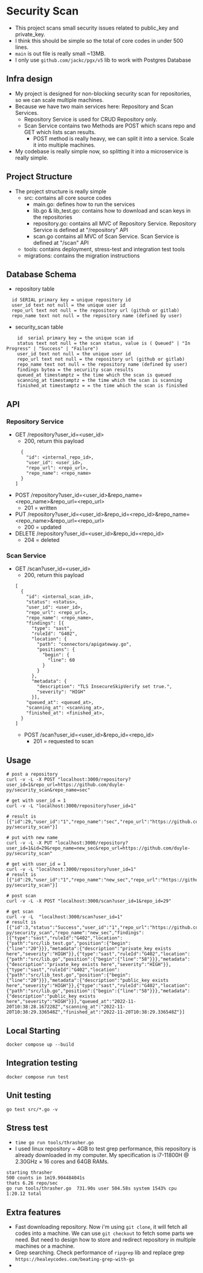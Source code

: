# Security Scan
- This project scans small security issues related to public_key and private_key.
- I think this should be simple so the total of core codes in under 500 lines.
- `main` is out file is really small ~13MB.
- I only use `github.com/jackc/pgx/v5` lib to work with Postgres Database

## Infra design
- My project is designed for non-blocking security scan for repositories, so we can scale multiple machines.
- Because we have two main services here: Repository and Scan Services. 
  - Repository Service is used for CRUD Repository only.
  - Scan Service contains two Methods are POST which scans repo and GET which lists scan results.
    - POST method is really heavy, we can split it into a service. Scale it into multiple machines.
- My codebase is really simple now, so splitting it into a microservice is really simple.

## Project Structure
- The project structure is really simple
  - src: contains all core source codes
    - main.go: defines how to run the services
    - lib.go & lib_test.go: contains how to download and scan keys in the repositories
    - repository.go: contains all MVC of Repository Service. Repository Service is defined at "/repository" API
    - scan.go contains all MVC of Scan Service. Scan Service is defined at "/scan" API
  - tools: contains deployment, stress-test and integration test tools
  - migrations: contains the migration instructions

## Database Schema
- repository table
```
  id SERIAL primary key = unique repository id 
  user_id text not null = the unique user id
  repo_url text not null = the repository url (github or gitlab)
  repo_name text not null = the repository name (defined by user)
```
- security_scan table
```
    id  serial primary key = the unique scan id
    status text not null = the scan status, value is ( Queued" | "In Progress" | "Success" | "Failure")
    user_id text not null = the unique user id 
    repo_url text not null = the repository url (github or gitlab)
    repo_name text not null = the repository name (defined by user)
    findings bytea = the securiity scan results
    queued_at timestamptz = the time which the scan is queued
    scanning_at timestamptz = the time which the scan is scanning
    finished_at timestamptz = = the time which the scan is finished
```

## API
### Repository Service
  - GET /repository?user_id=<user_id>
    - 200, return this payload 
    ```[
      {
        "id": <internal_repo_id>,
        "user_id": <user_id>,
        "repo_url": <repo_url>,
        "repo_name": <repo_name>
      }
    ]
    ```
  - POST /repository?user_id=<user_id>&repo_name=<repo_name>&repo_url=<repo_url>
    - 201 = written
  - PUT /repository?user_id=<user_id>&repo_id=<repo_id>&repo_name=<repo_name>&repo_url=<repo_url>
    - 200 = updated
  - DELETE /repository?user_id=<user_id>&repo_id=<repo_id>
    - 204 = deleted
  
### Scan Service
- GET /scan?user_id=<user_id>
    - 200, return this payload 
    ```
    [
      {
        "id": <internal_scan_id>,
        "status": <status>,
        "user_id": <user_id>,
        "repo_url": <repo_url>,
        "repo_name": <repo_name>,
        "findings": [{
          "type": "sast",
          "ruleId": "G402",
          "location": {
            "path": "connectors/apigateway.go",
            "positions": {
              "begin": {
                "line": 60
              }
            }
          },
          "metadata": {
            "description": "TLS InsecureSkipVerify set true.",
            "severity": "HIGH"
          }],
        "queued_at": <queued_at>,
        "scanning_at": <scanning_at>,
        "finished_at": <finished_at>,
      }
    ]

    ```
  - POST /scan?user_id=<user_id>&repo_id=<repo_id>
    - 201 = requested to scan

## Usage
```
# post a repository
curl -v -L -X POST "localhost:3000/repository?user_id=1&repo_url=https://github.com/duyle-py/security_scan&repo_name=sec"

# get with user_id = 1
curl -v -L "localhost:3000/repository?user_id=1"

# result is [{"id":29,"user_id":"1","repo_name":"sec","repo_url":"https://github.com/duyle-py/security_scan"}]

# put with new name
curl -v -L -X PUT "localhost:3000/repository?user_id=1&id=29&repo_name=new_sec&repo_url=https://github.com/duyle-py/security_scan"

# get with user_id = 1 
curl -v -L "localhost:3000/repository?user_id=1" 
# result is [{"id":29,"user_id":"1","repo_name":"new_sec","repo_url":"https://github.com/duyle-py/security_scan"}] 

# post scan
curl -v -L -X POST "localhost:3000/scan?user_id=1&repo_id=29" 

# get scan
curl -v -L  "localhost:3000/scan?user_id=1" 
# result is [{"id":3,"status":"Success","user_id":"1","repo_url":"https://github.com/duyle-py/security_scan","repo_name":"new_sec","findings":[{"type":"sast","ruleId":"G402","location":{"path":"src/lib_test.go","position":{"begin":{"line":"20"}}},"metadata":{"description":"private_key exists here","severity":"HIGH"}},{"type":"sast","ruleId":"G402","location":{"path":"src/lib.go","position":{"begin":{"line":"58"}}},"metadata":{"description":"private_key exists here","severity":"HIGH"}},{"type":"sast","ruleId":"G402","location":{"path":"src/lib_test.go","position":{"begin":{"line":"20"}}},"metadata":{"description":"public_key exists here","severity":"HIGH"}},{"type":"sast","ruleId":"G402","location":{"path":"src/lib.go","position":{"begin":{"line":"58"}}},"metadata":{"description":"public_key exists here","severity":"HIGH"}}],"queued_at":"2022-11-20T10:38:28.167228Z","scanning_at":"2022-11-20T10:38:29.336548Z","finished_at":"2022-11-20T10:38:29.336548Z"}]   

```

## Local Starting
```
docker compose up --build
```

## Integration testing
```
docker compose run test
```

## Unit testing
```
go test src/*.go -v
```

## Stress test 
  - `time go run tools/thrasher.go`
  - I used linux repository ~ 4GB to test grep performance, this repository is already downloaded in my computer. My specification is i7-11800H @ 2.30GHz × 16 cores and 64GB RAMs.
```
starting thrasher
500 counts in 1m19.904484041s
thats 6.26 repo/sec
go run tools/thrasher.go  731.90s user 504.58s system 1543% cpu 1:20.12 total

```

## Extra features
- Fast downloading repository. Now i'm using `git clone`, it will fetch all codes into a machine. We can use `git checkout` to fetch some parts we need. But need to design how to store and redirect repository in multiple machines or a machine. 
- Grep searching. Check performance of `ripgrep` lib and replace grep `https://healeycodes.com/beating-grep-with-go` 
- 